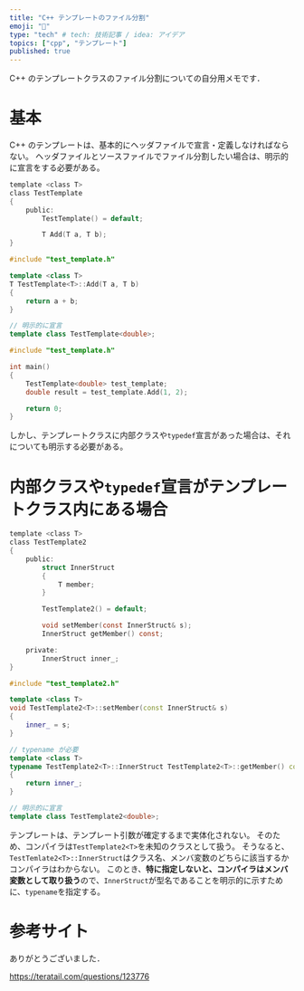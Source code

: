 ```yaml
---
title: "C++ テンプレートのファイル分割"
emoji: "📄"
type: "tech" # tech: 技術記事 / idea: アイデア
topics: ["cpp", "テンプレート"]
published: true
---
```


C++ のテンプレートクラスのファイル分割についての自分用メモです．

# 基本

C++ のテンプレートは、基本的にヘッダファイルで宣言・定義しなければならない。
ヘッダファイルとソースファイルでファイル分割したい場合は、明示的に宣言をする必要がある。

```cpp:test_template.h
template <class T>
class TestTemplate
{
    public:
        TestTemplate() = default;

        T Add(T a, T b);
}
```
```cpp:test_template.cpp
#include "test_template.h"

template <class T>
T TestTemplate<T>::Add(T a, T b)
{
    return a + b;
}

// 明示的に宣言
template class TestTemplate<double>;
```
```cpp:main.cpp
#include "test_template.h"

int main()
{
    TestTemplate<double> test_template;
    double result = test_template.Add(1, 2);

    return 0;
}
```

しかし、テンプレートクラスに内部クラスや`typedef`宣言があった場合は、それについても明示する必要がある。

# 内部クラスや`typedef`宣言がテンプレートクラス内にある場合

```cpp:test_template2.h
template <class T>
class TestTemplate2
{
    public:
        struct InnerStruct
        {
            T member;
        }

        TestTemplate2() = default;

        void setMember(const InnerStruct& s);
        InnerStruct getMember() const;

    private:
        InnerStruct inner_;
}
```
```cpp:test_template2.cpp
#include "test_template2.h"

template <class T>
void TestTemplate2<T>::setMember(const InnerStruct& s)
{
    inner_ = s;
}

// typename が必要
template <class T>
typename TestTemplate2<T>::InnerStruct TestTemplate2<T>::getMember() const
{
    return inner_;
}

// 明示的に宣言
template class TestTemplate2<double>;
```

テンプレートは、テンプレート引数が確定するまで実体化されない。
そのため、コンパイラは`TestTemplate2<T>`を未知のクラスとして扱う。
そうなると、`TestTemlate2<T>::InnerStruct`はクラス名、メンバ変数のどちらに該当するかコンパイラはわからない。
このとき、**特に指定しないと、コンパイラはメンバ変数として取り扱う**ので、`InnerStruct`が型名であることを明示的に示すために、`typename`を指定する。

# 参考サイト

ありがとうございました．

https://teratail.com/questions/123776